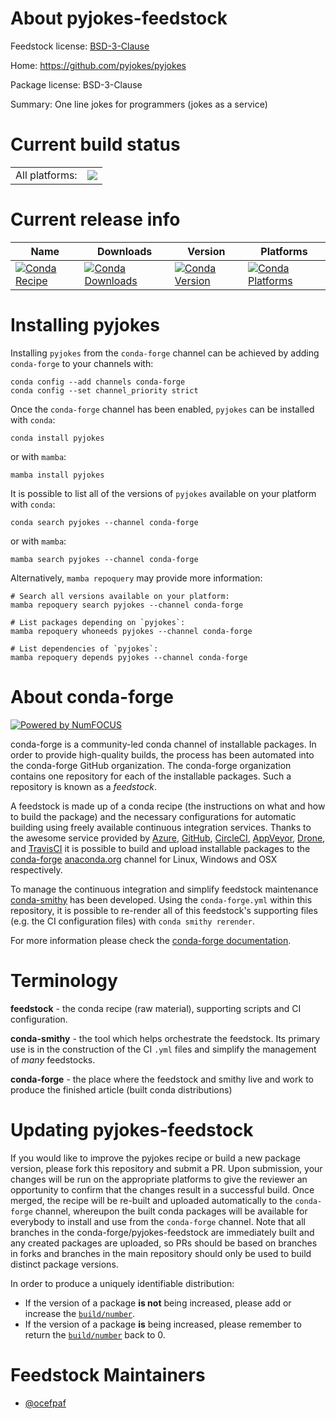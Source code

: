 About pyjokes-feedstock
=======================

Feedstock license: [BSD-3-Clause](https://github.com/conda-forge/pyjokes-feedstock/blob/main/LICENSE.txt)

Home: https://github.com/pyjokes/pyjokes

Package license: BSD-3-Clause

Summary: One line jokes for programmers (jokes as a service)

Current build status
====================


<table><tr><td>All platforms:</td>
    <td>
      <a href="https://dev.azure.com/conda-forge/feedstock-builds/_build/latest?definitionId=5687&branchName=main">
        <img src="https://dev.azure.com/conda-forge/feedstock-builds/_apis/build/status/pyjokes-feedstock?branchName=main">
      </a>
    </td>
  </tr>
</table>

Current release info
====================

| Name | Downloads | Version | Platforms |
| --- | --- | --- | --- |
| [![Conda Recipe](https://img.shields.io/badge/recipe-pyjokes-green.svg)](https://anaconda.org/conda-forge/pyjokes) | [![Conda Downloads](https://img.shields.io/conda/dn/conda-forge/pyjokes.svg)](https://anaconda.org/conda-forge/pyjokes) | [![Conda Version](https://img.shields.io/conda/vn/conda-forge/pyjokes.svg)](https://anaconda.org/conda-forge/pyjokes) | [![Conda Platforms](https://img.shields.io/conda/pn/conda-forge/pyjokes.svg)](https://anaconda.org/conda-forge/pyjokes) |

Installing pyjokes
==================

Installing `pyjokes` from the `conda-forge` channel can be achieved by adding `conda-forge` to your channels with:

```
conda config --add channels conda-forge
conda config --set channel_priority strict
```

Once the `conda-forge` channel has been enabled, `pyjokes` can be installed with `conda`:

```
conda install pyjokes
```

or with `mamba`:

```
mamba install pyjokes
```

It is possible to list all of the versions of `pyjokes` available on your platform with `conda`:

```
conda search pyjokes --channel conda-forge
```

or with `mamba`:

```
mamba search pyjokes --channel conda-forge
```

Alternatively, `mamba repoquery` may provide more information:

```
# Search all versions available on your platform:
mamba repoquery search pyjokes --channel conda-forge

# List packages depending on `pyjokes`:
mamba repoquery whoneeds pyjokes --channel conda-forge

# List dependencies of `pyjokes`:
mamba repoquery depends pyjokes --channel conda-forge
```


About conda-forge
=================

[![Powered by
NumFOCUS](https://img.shields.io/badge/powered%20by-NumFOCUS-orange.svg?style=flat&colorA=E1523D&colorB=007D8A)](https://numfocus.org)

conda-forge is a community-led conda channel of installable packages.
In order to provide high-quality builds, the process has been automated into the
conda-forge GitHub organization. The conda-forge organization contains one repository
for each of the installable packages. Such a repository is known as a *feedstock*.

A feedstock is made up of a conda recipe (the instructions on what and how to build
the package) and the necessary configurations for automatic building using freely
available continuous integration services. Thanks to the awesome service provided by
[Azure](https://azure.microsoft.com/en-us/services/devops/), [GitHub](https://github.com/),
[CircleCI](https://circleci.com/), [AppVeyor](https://www.appveyor.com/),
[Drone](https://cloud.drone.io/welcome), and [TravisCI](https://travis-ci.com/)
it is possible to build and upload installable packages to the
[conda-forge](https://anaconda.org/conda-forge) [anaconda.org](https://anaconda.org/)
channel for Linux, Windows and OSX respectively.

To manage the continuous integration and simplify feedstock maintenance
[conda-smithy](https://github.com/conda-forge/conda-smithy) has been developed.
Using the ``conda-forge.yml`` within this repository, it is possible to re-render all of
this feedstock's supporting files (e.g. the CI configuration files) with ``conda smithy rerender``.

For more information please check the [conda-forge documentation](https://conda-forge.org/docs/).

Terminology
===========

**feedstock** - the conda recipe (raw material), supporting scripts and CI configuration.

**conda-smithy** - the tool which helps orchestrate the feedstock.
                   Its primary use is in the construction of the CI ``.yml`` files
                   and simplify the management of *many* feedstocks.

**conda-forge** - the place where the feedstock and smithy live and work to
                  produce the finished article (built conda distributions)


Updating pyjokes-feedstock
==========================

If you would like to improve the pyjokes recipe or build a new
package version, please fork this repository and submit a PR. Upon submission,
your changes will be run on the appropriate platforms to give the reviewer an
opportunity to confirm that the changes result in a successful build. Once
merged, the recipe will be re-built and uploaded automatically to the
`conda-forge` channel, whereupon the built conda packages will be available for
everybody to install and use from the `conda-forge` channel.
Note that all branches in the conda-forge/pyjokes-feedstock are
immediately built and any created packages are uploaded, so PRs should be based
on branches in forks and branches in the main repository should only be used to
build distinct package versions.

In order to produce a uniquely identifiable distribution:
 * If the version of a package **is not** being increased, please add or increase
   the [``build/number``](https://docs.conda.io/projects/conda-build/en/latest/resources/define-metadata.html#build-number-and-string).
 * If the version of a package **is** being increased, please remember to return
   the [``build/number``](https://docs.conda.io/projects/conda-build/en/latest/resources/define-metadata.html#build-number-and-string)
   back to 0.

Feedstock Maintainers
=====================

* [@ocefpaf](https://github.com/ocefpaf/)

